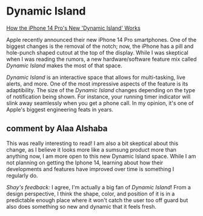 # Dynamic Island

[How the iPhone 14 Pro's New 'Dynamic Island' Works](https://www.macrumors.com/2022/09/08/iphone-14-pro-dynamic-island/)

Apple recently announced their new iPhone 14 Pro smartphones. One of the biggest changes is the removal of the notch; now, the iPhone has a pill and hole-punch shaped cutout at the top of the display. While I was skeptical when I was reading the rumors, a new hardware/software feature mix called *Dynamic Island* makes the most of that space.

*Dynamic Island* is an interactive space that allows for multi-tasking, live alerts, and more. One of the most impressive aspects of the feature is its adaptibility. The size of the *Dynamic Island* changes depending on the type of notification being shown. For instance, your running timer indicator will slink away seamlessly when you get a phone call. In my opinion, it's one of Apple's biggest engineering feats in years.


## comment by Alaa Alshaba 

This was really interesting to read! I am also a bit skeptical about this change, as I believe it looks more like a sumsung product more than anything now, I am more open to this new Dynamic Island space. While I am not planning on getting the Iphone 14, learning about how their developments and features have improved over time is something I regularly do.

*Shay's feedback:* I agree, I'm actually a big fan of *Dynamic Island*! From a design perspective, I think the shape, color, and position of it is in a predictable enough place where it won't catch the user too off guard but also does something so new and dynamic that it feels fresh. 
